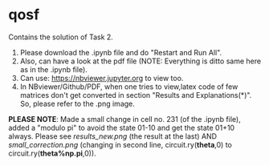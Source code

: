 # qosf

Contains the solution of Task 2.

1. Please download the .ipynb file and do "Restart and Run All".
2. Also, can have a look at the pdf file (NOTE: Everything is ditto same here as in the .ipynb file).
3. Can use: https://nbviewer.jupyter.org to view too.
4. In NBviewer/Github/PDF, when one tries to view,latex code of few matrices don't get converted in section "Results and Explanations(*)". So, please refer to the .png image.

**PLEASE NOTE**: Made a small change in cell no. 231 (of the .ipynb file), added a "modulo pi" to avoid  the state 01-10 and get the state 01+10 always. Please see 
*results_new.png* (the result at the last) AND *small_correction.png* (changing in second line, circuit.ry(**theta**,0) to circuit.ry(**theta%np.pi**,0)). 
